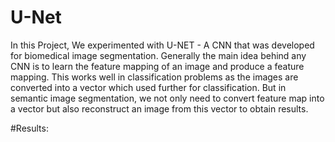 # U-Net
In this Project, We experimented with U-NET - A CNN that was developed for biomedical image segmentation. Generally the main idea behind any CNN is to learn the feature mapping of an image and produce a feature mapping. This works well in classification problems as the images are converted into a vector which used further for classification. But in semantic image segmentation, we not only need to convert feature map into a vector but also reconstruct an image from this vector to obtain results.

#Results:

